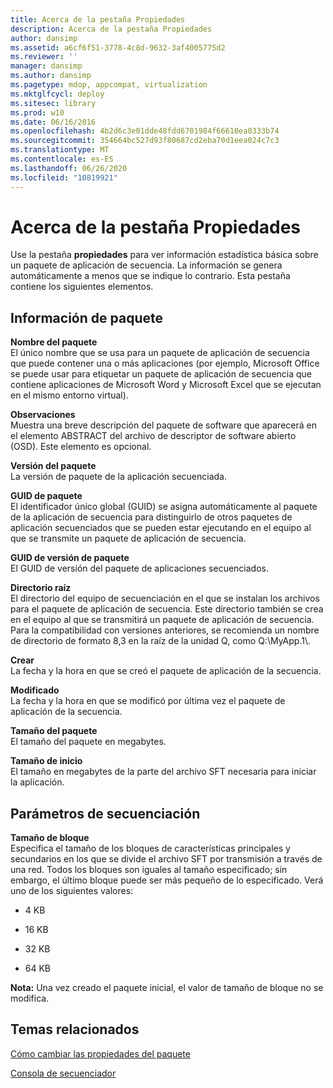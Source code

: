 ```yaml
---
title: Acerca de la pestaña Propiedades
description: Acerca de la pestaña Propiedades
author: dansimp
ms.assetid: a6cf6f51-3778-4c8d-9632-3af4005775d2
ms.reviewer: ''
manager: dansimp
ms.author: dansimp
ms.pagetype: mdop, appcompat, virtualization
ms.mktglfcycl: deploy
ms.sitesec: library
ms.prod: w10
ms.date: 06/16/2016
ms.openlocfilehash: 4b2d6c3e01dde48fdd6701984f66610ea0333b74
ms.sourcegitcommit: 354664bc527d93f80687cd2eba70d1eea024c7c3
ms.translationtype: MT
ms.contentlocale: es-ES
ms.lasthandoff: 06/26/2020
ms.locfileid: "10819921"
---
```

# Acerca de la pestaña Propiedades


Use la pestaña **propiedades** para ver información estadística básica sobre un paquete de aplicación de secuencia. La información se genera automáticamente a menos que se indique lo contrario. Esta pestaña contiene los siguientes elementos.

## Información de paquete


<a href="" id="package-name"></a>**Nombre del paquete**  
El único nombre que se usa para un paquete de aplicación de secuencia que puede contener una o más aplicaciones (por ejemplo, Microsoft Office se puede usar para etiquetar un paquete de aplicación de secuencia que contiene aplicaciones de Microsoft Word y Microsoft Excel que se ejecutan en el mismo entorno virtual).

<a href="" id="comments"></a>**Observaciones**  
Muestra una breve descripción del paquete de software que aparecerá en el elemento ABSTRACT del archivo de descriptor de software abierto (OSD). Este elemento es opcional.

<a href="" id="package-version"></a>**Versión del paquete**  
La versión de paquete de la aplicación secuenciada.

<a href="" id="package-guid"></a>**GUID de paquete**  
El identificador único global (GUID) se asigna automáticamente al paquete de la aplicación de secuencia para distinguirlo de otros paquetes de aplicación secuenciados que se pueden estar ejecutando en el equipo al que se transmite un paquete de aplicación de secuencia.

<a href="" id="package-version-guid"></a>**GUID de versión de paquete**  
El GUID de versión del paquete de aplicaciones secuenciados.

<a href="" id="root-directory"></a>**Directorio raíz**  
El directorio del equipo de secuenciación en el que se instalan los archivos para el paquete de aplicación de secuencia. Este directorio también se crea en el equipo al que se transmitirá un paquete de aplicación de secuencia. Para la compatibilidad con versiones anteriores, se recomienda un nombre de directorio de formato 8,3 en la raíz de la unidad Q, como Q:\\MyApp.1\\.

<a href="" id="created"></a>**Crear**  
La fecha y la hora en que se creó el paquete de aplicación de la secuencia.

<a href="" id="modified"></a>**Modificado**  
La fecha y la hora en que se modificó por última vez el paquete de aplicación de la secuencia.

<a href="" id="package-size"></a>**Tamaño del paquete**  
El tamaño del paquete en megabytes.

<a href="" id="launch-size"></a>**Tamaño de inicio**  
El tamaño en megabytes de la parte del archivo SFT necesaria para iniciar la aplicación.

## Parámetros de secuenciación


<a href="" id="block-size"></a>**Tamaño de bloque**  
Especifica el tamaño de los bloques de características principales y secundarios en los que se divide el archivo SFT por transmisión a través de una red. Todos los bloques son iguales al tamaño especificado; sin embargo, el último bloque puede ser más pequeño de lo especificado. Verá uno de los siguientes valores:

-   4 KB

-   16 KB

-   32 KB

-   64 KB

**Nota:**  Una vez creado el paquete inicial, el valor de tamaño de bloque no se modifica.

 

## Temas relacionados


[Cómo cambiar las propiedades del paquete](how-to-change-package-properties.md)

[Consola de secuenciador](sequencer-console.md)

 

 





